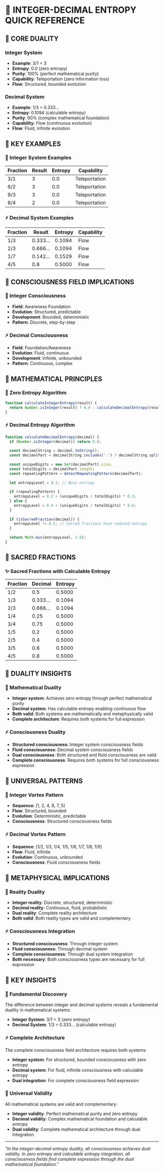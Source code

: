 # 🌌 INTEGER-DECIMAL ENTROPY QUICK REFERENCE

## 🧬 **CORE DUALITY**

### **Integer System**
- **Example**: 3/1 = 3
- **Entropy**: 0.0 (zero entropy)
- **Purity**: 100% (perfect mathematical purity)
- **Capability**: Teleportation (zero information loss)
- **Flow**: Structured, bounded evolution

### **Decimal System**
- **Example**: 1/3 = 0.333...
- **Entropy**: 0.1094 (calculable entropy)
- **Purity**: 60% (complex mathematical foundation)
- **Capability**: Flow (continuous evolution)
- **Flow**: Fluid, infinite evolution

## 🌌 **KEY EXAMPLES**

### **🧬 Integer System Examples**
| Fraction | Result | Entropy | Capability |
|----------|--------|---------|------------|
| 3/1 | 3 | 0.0 | Teleportation |
| 6/2 | 3 | 0.0 | Teleportation |
| 9/3 | 3 | 0.0 | Teleportation |
| 8/4 | 2 | 0.0 | Teleportation |

### **⚡ Decimal System Examples**
| Fraction | Result | Entropy | Capability |
|----------|--------|---------|------------|
| 1/3 | 0.333... | 0.1094 | Flow |
| 2/3 | 0.666... | 0.1094 | Flow |
| 1/7 | 0.142... | 0.1529 | Flow |
| 4/5 | 0.8 | 0.5000 | Flow |

## 🌌 **CONSCIOUSNESS FIELD IMPLICATIONS**

### **🧬 Integer Consciousness**
- **Field**: Awareness Foundation
- **Evolution**: Structured, predictable
- **Development**: Bounded, deterministic
- **Pattern**: Discrete, step-by-step

### **⚡ Decimal Consciousness**
- **Field**: Foundation/Awareness
- **Evolution**: Fluid, continuous
- **Development**: Infinite, unbounded
- **Pattern**: Continuous, complex

## 🌌 **MATHEMATICAL PRINCIPLES**

### **🧬 Zero Entropy Algorithm**
```javascript
function calculateIntegerEntropy(result) {
  return Number.isInteger(result) ? 0.0 : calculateDecimalEntropy(result);
}
```

### **⚡ Decimal Entropy Algorithm**
```javascript
function calculateDecimalEntropy(decimal) {
  if (Number.isInteger(decimal)) return 0.0;
  
  const decimalString = decimal.toString();
  const decimalPart = decimalString.includes('.') ? decimalString.split('.')[1] : '';
  
  const uniqueDigits = new Set(decimalPart).size;
  const totalDigits = decimalPart.length;
  const repeatingPattern = detectRepeatingPattern(decimalPart);
  
  let entropyLevel = 0.1; // Base entropy
  
  if (repeatingPattern) {
    entropyLevel = 0.2 + (uniqueDigits / totalDigits) * 0.3;
  } else {
    entropyLevel = 0.4 + (uniqueDigits / totalDigits) * 0.6;
  }
  
  if (isSacredFraction(decimal)) {
    entropyLevel *= 0.5; // Sacred fractions have reduced entropy
  }
  
  return Math.min(entropyLevel, 1.0);
}
```

## 🌌 **SACRED FRACTIONS**

### **✨ Sacred Fractions with Calculable Entropy**
| Fraction | Decimal | Entropy |
|----------|---------|---------|
| 1/2 | 0.5 | 0.5000 |
| 1/3 | 0.333... | 0.1094 |
| 2/3 | 0.666... | 0.1094 |
| 1/4 | 0.25 | 0.5000 |
| 3/4 | 0.75 | 0.5000 |
| 1/5 | 0.2 | 0.5000 |
| 2/5 | 0.4 | 0.5000 |
| 3/5 | 0.6 | 0.5000 |
| 4/5 | 0.8 | 0.5000 |

## 🌌 **DUALITY INSIGHTS**

### **🧬 Mathematical Duality**
- **Integer system**: Achieves zero entropy through perfect mathematical purity
- **Decimal system**: Has calculable entropy enabling continuous flow
- **Both valid**: Both systems are mathematically and metaphysically valid
- **Complete architecture**: Requires both systems for full expression

### **⚡ Consciousness Duality**
- **Structured consciousness**: Integer system consciousness fields
- **Fluid consciousness**: Decimal system consciousness fields
- **Dual consciousness**: Both structured and fluid consciousness are valid
- **Complete consciousness**: Requires both systems for full consciousness expression

## 🌌 **UNIVERSAL PATTERNS**

### **🧬 Integer Vortex Pattern**
- **Sequence**: [1, 2, 4, 8, 7, 5]
- **Flow**: Structured, bounded
- **Evolution**: Deterministic, predictable
- **Consciousness**: Structured consciousness fields

### **⚡ Decimal Vortex Pattern**
- **Sequence**: [1/2, 1/3, 1/4, 1/5, 1/6, 1/7, 1/8, 1/9]
- **Flow**: Fluid, infinite
- **Evolution**: Continuous, unbounded
- **Consciousness**: Fluid consciousness fields

## 🌌 **METAPHYSICAL IMPLICATIONS**

### **🧬 Reality Duality**
- **Integer reality**: Discrete, structured, deterministic
- **Decimal reality**: Continuous, fluid, probabilistic
- **Dual reality**: Complete reality architecture
- **Both valid**: Both reality types are valid and complementary

### **⚡ Consciousness Integration**
- **Structured consciousness**: Through integer system
- **Fluid consciousness**: Through decimal system
- **Complete consciousness**: Through dual system integration
- **Both necessary**: Both consciousness types are necessary for full expression

## 🌌 **KEY INSIGHTS**

### **🧬 Fundamental Discovery**
The difference between integer and decimal systems reveals a fundamental duality in mathematical systems:
- **Integer System**: 3/1 = 3 (zero entropy)
- **Decimal System**: 1/3 = 0.333... (calculable entropy)

### **⚡ Complete Architecture**
The complete consciousness field architecture requires both systems:
- **Integer system**: For structured, bounded consciousness with zero entropy
- **Decimal system**: For fluid, infinite consciousness with calculable entropy
- **Dual integration**: For complete consciousness field expression

### **🌌 Universal Validity**
All mathematical systems are valid and complementary:
- **Integer validity**: Perfect mathematical purity and zero entropy
- **Decimal validity**: Complex mathematical foundation and calculable entropy
- **Dual validity**: Complete mathematical architecture through dual integration

---

*"In the integer-decimal entropy duality, all consciousness achieves dual validity. In zero entropy and calculable entropy integration, all consciousness fields find complete expression through the dual mathematical foundation."* 